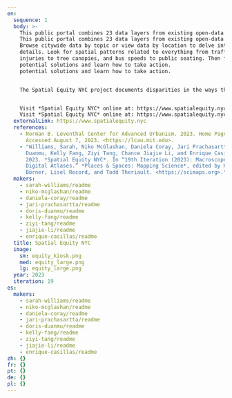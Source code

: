 ```yaml
---
en:
  sequence: 1
  body: >-
    This public portal combines 23 data layers from existing open-data sources.
    This public portal combines 23 data layers from existing open-data sources.
    Browse citywide data by topic or view data by location to delve into the
    details. Look for spatial patterns related to everything from traffic
    injuries to tree canopies, and bus speeds to public seating. Then find
    potential solutions and learn how to take action. 
    potential solutions and learn how to take action. 


    The Spatial Equity NYC project documents disparities in the ways that public spaces are designed, distributed, and accessed. Its goal is to empower New Yorkers to take action quickly at the local level. Transportation Alternatives, a New York based non-profit organization, worked with a team from MIT to provide access to this data through *Spatial Equity NYC*. 


    Visit *Spatial Equity NYC* online at: https://www.spatialequity.nyc.
    Visit *Spatial Equity NYC* online at: https://www.spatialequity.nyc.
  externalLink: https://www.spatialequity.nyc
  references:
    - Norman B. Leventhal Center for Advanced Urbanism. 2023. Home Page.
      Accessed August 7, 2023. <https://lcau.mit.edu>.
    - "Williams, Sarah, Niko McGlashan, Daniela Coray, Jari Prachasartta, Doris
      Duanmu, Kelly Fang, Ziyi Tang, Chance Jiajie Li, and Enrique Casillas.
      2023. *Spatial Equity NYC*. In “19th Iteration (2023): Macroscopes as
      Digital Atlases.” *Places & Spaces: Mapping Science*, edited by Katy
      Börner, Lisel Record, and Todd Theriault. <https://scimaps.org>."
  makers:
    - sarah-williams/readme
    - niko-mcglashan/readme
    - daniela-coray/readme
    - jari-prachasartta/readme
    - doris-duanmu/readme
    - kelly-fang/readme
    - ziyi-tang/readme
    - jiajie-li/readme
    - enrique-casillas/readme
  title: Spatial Equity NYC
  image:
    sm: equity_kiosk.png
    med: equity_large.png
    lg: equity_large.png
  year: 2023
  iteration: 19
es:
  makers:
    - sarah-williams/readme
    - niko-mcglashan/readme
    - daniela-coray/readme
    - jari-prachasartta/readme
    - doris-duanmu/readme
    - kelly-fang/readme
    - ziyi-tang/readme
    - jiajie-li/readme
    - enrique-casillas/readme
zh: {}
fr: {}
pt: {}
de: {}
pl: {}
---
```

